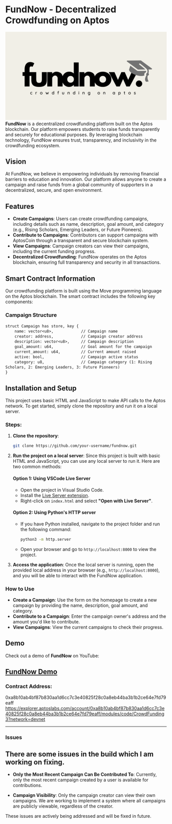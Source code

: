 
# FundNow - Decentralized Crowdfunding on Aptos
![FundNow Logo](./fundNowLogo.png)
**FundNow** is a decentralized crowdfunding platform built on the Aptos blockchain. Our platform empowers students to raise funds transparently and securely for educational purposes. By leveraging blockchain technology, FundNow ensures trust, transparency, and inclusivity in the crowdfunding ecosystem.

## Vision

At FundNow, we believe in empowering individuals by removing financial barriers to education and innovation. Our platform allows anyone to create a campaign and raise funds from a global community of supporters in a decentralized, secure, and open environment.

## Features

- **Create Campaigns**: Users can create crowdfunding campaigns, including details such as name, description, goal amount, and category (e.g., Rising Scholars, Emerging Leaders, or Future Pioneers).
- **Contribute to Campaigns**: Contributors can support campaigns with AptosCoin through a transparent and secure blockchain system.
- **View Campaigns**: Campaign creators can view their campaigns, including the current funding progress.
- **Decentralized Crowdfunding**: FundNow operates on the Aptos blockchain, ensuring full transparency and security in all transactions.

## Smart Contract Information

Our crowdfunding platform is built using the Move programming language on the Aptos blockchain. The smart contract includes the following key components:

### Campaign Structure
```move
struct Campaign has store, key {
    name: vector<u8>,            // Campaign name
    creator: address,            // Campaign creator address
    description: vector<u8>,     // Campaign description
    goal_amount: u64,            // Goal amount for the campaign
    current_amount: u64,         // Current amount raised
    active: bool,                // Campaign active status
    category: u8,                // Campaign category (1: Rising Scholars, 2: Emerging Leaders, 3: Future Pioneers)
}
```
## Installation and Setup

This project uses basic HTML and JavaScript to make API calls to the Aptos network. To get started, simply clone the repository and run it on a local server.

### Steps:

1. **Clone the repository**:
    ```bash
    git clone https://github.com/your-username/fundnow.git
    ```

2. **Run the project on a local server**:
   Since this project is built with basic HTML and JavaScript, you can use any local server to run it. Here are two common methods:

   #### Option 1: Using VSCode Live Server
   - Open the project in Visual Studio Code.
   - Install the [Live Server extension](https://marketplace.visualstudio.com/items?itemName=ritwickdey.LiveServer).
   - Right-click on `index.html` and select **"Open with Live Server"**.

   #### Option 2: Using Python's HTTP server
   - If you have Python installed, navigate to the project folder and run the following command:
     ```bash
     python3 -m http.server
     ```
   - Open your browser and go to `http://localhost:8000` to view the project.

3. **Access the application**:
   Once the local server is running, open the provided local address in your browser (e.g., `http://localhost:8000`), and you will be able to interact with the FundNow application.

### How to Use

- **Create a Campaign**: Use the form on the homepage to create a new campaign by providing the name, description, goal amount, and category.
- **Contribute to a Campaign**: Enter the campaign owner's address and the amount you'd like to contribute.
- **View Campaigns**: View the current campaigns to check their progress.

Demo
----

Check out a demo of **FundNow** on YouTube:

[FundNow Demo](https://youtu.be/I1E_giLwdOY)
----

### Contract Address:
0xa8b10ab4bf87b830aa1d6cc7c3e40825f28c0a8eb44ba3b1b2ce64e7fd79eaff
https://explorer.aptoslabs.com/account/0xa8b10ab4bf87b830aa1d6cc7c3e40825f28c0a8eb44ba3b1b2ce64e7fd79eaff/modules/code/CrowdFunding3?network=devnet

----
### Issues
There are some issues in the build which I am working on fixing.
--------------

-   **Only the Most Recent Campaign Can Be Contributed To**: Currently, only the most recent campaign created by a user is available for contributions.

-   **Campaign Visibility**: Only the campaign creator can view their own campaigns. We are working to implement a system where all campaigns are publicly viewable, regardless of the creator.

These issues are actively being addressed and will be fixed in future.
